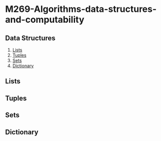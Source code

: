 
# M269-Algorithms-data-structures-and-computability


## Data Structures

1. [Lists](#Lists)
2. [Tuples](#Tuples)
3. [Sets](#Sets)
4. [Dictionary](#Dictionary)


## Lists


## Tuples

## Sets

## Dictionary 

